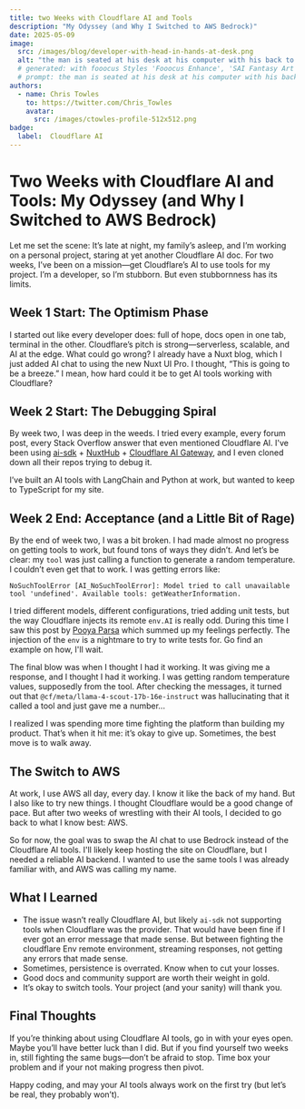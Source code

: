 ```yaml
---
title: two Weeks with Cloudflare AI and Tools
description: "My Odyssey (and Why I Switched to AWS Bedrock)"
date: 2025-05-09
image:
  src: /images/blog/developer-with-head-in-hands-at-desk.png
  alt: "the man is seated at his desk at his computer with his back to the camera head in his hands crying"
  # generated: with fooocus Styles 'Fooocus Enhance', 'SAI Fantasy Art', 'SAI Comic Book'
  # prompt: the man is seated at his desk at his computer with his back to the camera head in his hands crying
authors:
  - name: Chris Towles
    to: https://twitter.com/Chris_Towles
    avatar:
      src: /images/ctowles-profile-512x512.png
badge:
  label:  Cloudflare AI
---
```


# Two Weeks with Cloudflare AI and Tools: My Odyssey (and Why I Switched to AWS Bedrock)

Let me set the scene: It’s late at night, my family’s asleep, and I’m working on a personal project, staring at yet another Cloudflare AI doc. For two weeks, I’ve been on a mission—get Cloudflare’s AI to use tools for my project. I’m a developer, so I’m stubborn. But even stubbornness has its limits.

## Week 1 Start: The Optimism Phase

I started out like every developer does: full of hope, docs open in one tab, terminal in the other. Cloudflare’s pitch is strong—serverless, scalable, and AI at the edge. What could go wrong? I already have a Nuxt blog, which I just added AI chat to using the new Nuxt UI Pro. I thought, “This is going to be a breeze.” I mean, how hard could it be to get AI tools working with Cloudflare?

## Week 2 Start: The Debugging Spiral

By week two, I was deep in the weeds. I tried every example, every forum post, every Stack Overflow answer that even mentioned Cloudflare AI. I've been using [ai-sdk](https://ai-sdk.dev/) + [NuxtHub](https://hub.nuxt.com/) + [Cloudflare AI Gateway](https://developers.cloudflare.com/ai-gateway/), and I even cloned down all their repos trying to debug it.

I’ve built an AI tools with LangChain and Python at work, but wanted to keep to TypeScript for my site.

## Week 2 End: Acceptance (and a Little Bit of Rage)

By the end of week two, I was a bit broken. I had made almost no progress on getting tools to work, but found tons of ways they didn’t. And let’s be clear: my `tool` was just calling a function to generate a random temperature. I couldn’t even get that to work. I was getting errors like:

```plaintext
NoSuchToolError [AI_NoSuchToolError]: Model tried to call unavailable tool 'undefined'. Available tools: getWeatherInformation.
```

I tried different models, different configurations, tried adding unit tests, but the way Cloudflare injects its remote `env.AI` is really odd. During this time I saw this post by [Pooya Parsa](https://x.com/_pi0_/status/1919336943680168375) which summed up my feelings perfectly. The injection of the `env` is a nightmare to try to write tests for. Go find an example on how, I'll wait.

The final blow was when I thought I had it working. It was giving me a response, and I thought I had it working. I was getting random temperature values, supposedly from the tool. After checking the messages, it turned out that `@cf/meta/llama-4-scout-17b-16e-instruct` was hallucinating that it called a tool and just gave me a number...

I realized I was spending more time fighting the platform than building my product. That’s when it hit me: it’s okay to give up. Sometimes, the best move is to walk away.

## The Switch to AWS

At work, I use AWS all day, every day. I know it like the back of my hand. But I also like to try new things. I thought Cloudflare would be a good change of pace. But after two weeks of wrestling with their AI tools, I decided to go back to what I know best: AWS.

So for now, the goal was to swap the AI chat to use Bedrock instead of the Cloudflare AI tools. I'll likely keep hosting the site on Cloudflare, but I needed a reliable AI backend. I wanted to use the same tools I was already familiar with, and AWS was calling my name.

## What I Learned

- The issue wasn’t really Cloudflare AI, but likely `ai-sdk` not supporting tools when Cloudflare was the provider. That would have been fine if I ever got an error message that made sense. But between fighting the cloudflare Env remote environment, streaming responses, not getting any errors that made sense. 
- Sometimes, persistence is overrated. Know when to cut your losses.
- Good docs and community support are worth their weight in gold.
- It’s okay to switch tools. Your project (and your sanity) will thank you.

## Final Thoughts

If you’re thinking about using Cloudflare AI tools, go in with your eyes open. Maybe you’ll have better luck than I did. But if you find yourself two weeks in, still fighting the same bugs—don’t be afraid to stop. Time box your problem and if your not making progress then pivot. 

Happy coding, and may your AI tools always work on the first try (but let’s be real, they probably won’t).